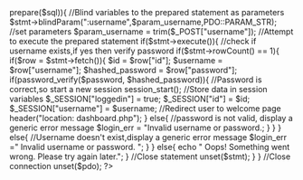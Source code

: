 <?php
//initialize the session 
session_start();

//Check if the user is already logged in,if yes then redirect him to welcome page
if(is set($_SESSION["loggedin"]) && $_SESSION ["logged in"] === true){
      header("location:index.php");
      exit;
}
//Include Config file
require_once"dbconnect/dbconnect.php";

//Define variables and initialize with empty values
$username = $password = "";
$username_err = $password_err = $login_err = "";

//processing form data when form is submitted
if($_SERVER["REQUEST_METHOD"] =="POST"){

     //Check if username is empty
     if(empty(trim($_POST["username"]))){
         $username_err = " please enter your username.";
        } else{
            $username = trim($_POST["username"]);
        }

      //Check if password is empty
      if(empty(trim($_POST["password"]))){
         $_password_err = "please enter your password.";
       } else{
           $password = trim($_POST["password"]);
       }
      //Validate credentials
      if(empty($username_err) && empty($password_err)){
           //prepare a select statement
           $sql = "SELECT id, username,password From admin where username = " username";

           if($stmt = $pdo->prepare($sql)){
               //Blind variables to the prepared statement as parameters
               $stmt->blindParam(":username",$param_username,PDO::PARAM_STR);

               //set parameters
               $param_username = trim($_POST["username"]);

               //Attempt to execute the prepared statement
               if($stmt->execute()){
                   //check if username exists,if yes then verify password
                   if($stmt->rowCount() == 1){
                       if($row = $stmt->fetch()){
                            $id = $row["id"];
                            $username = $row["username"];
                            $hashed_password = $row["password"];
                             if(password_verify($password, $hashed_password)){
                                //Password is correct,so start a new session
                                session_start();

                                //Store data in session variables
                                $_SESSION["loggedin"] = true;
                                $_SESSION["id"] = $id;
                                $_SESSION["username"] = $username;

                                //Redirect user to welcome page
                                header("location: dashboard.php");
                        
                            } else{
                               //password is not valid, display a generic error message
                               $login_err = "Invalid username or password.;
                            }
                         }
                      } else{
                           //Username doesn't exist,display a generic error message
                           $login_err =" Invalid username or password. ";
                      }
                   } else{
                          echo " Oops! Something went wrong. Please try again later.";
                   }
     
                   //Close statement 
                       unset($stmt);
               }
           }
         //Close connection
         unset($pdo);
?>
                 
            
                      
             
                   

        
         
